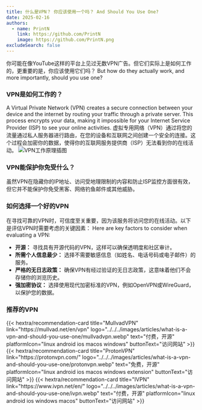 ```yaml
---
title: 什么是VPN？ 你应该使用一个吗？ And Should You Use One?
date: 2025-02-16
authors:
  - name: PrintN
    link: https://github.com/PrintN
    image: https://github.com/PrintN.png
excludeSearch: false
---
```


你可能在像YouTube这样的平台上见过无数VPN广告。但它们实际上是如何工作的，更重要的是，你应该使用它们吗？ But how do they actually work, and more importantly, should you use one?

### VPN是如何工作的？

A Virtual Private Network (VPN) creates a secure connection between your device and the internet by routing your traffic through a private server. This process encrypts your data, making it impossible for your Internet Service Provider (ISP) to see your online activities.
虚拟专用网络（VPN）通过将您的流量通过私人服务器进行路由，在您的设备和互联网之间创建一个安全的连接。这个过程会加密你的数据，使得你的互联网服务提供商（ISP）无法看到你的在线活动。
![VPN工作原理插图](../../../images/articles/what-is-a-vpn-and-should-you-use-one/how-does-a-vpn-work.webp)

### VPN能保护你免受什么？

虽然VPN在隐藏你的IP地址、访问受地理限制的内容和防止ISP监控方面很有效，但它并不能保护你免受黑客、网络钓鱼邮件或其他威胁。

### 如何选择一个好的VPN

在寻找可靠的VPN时，可信度至关重要，因为该服务将访问您的在线活动。以下是评估VPN时需要考虑的关键因素： Here are key factors to consider when evaluating a VPN:

- **开源：** 寻找具有开源代码的VPN，这样可以确保透明度和社区审计。
- **所需个人信息最少：** 选择不需要敏感信息（如姓名、电话号码或电子邮件）的服务。
- **严格的无日志政策：** 确保VPN有经过验证的无日志政策，这意味着他们不会存储你的浏览历史。
- **强加密协议：** 选择使用现代加密标准的VPN，例如OpenVPN或WireGuard，以保护您的数据。

### 推荐的VPN

<div class="recommendations">
  <div class="grid">
    {{< hextra/recommendation-card title="MullvadVPN" link="https://mullvad.net/en/vpn" logo="../../../images/articles/what-is-a-vpn-and-should-you-use-one/mullvadvpn.webp" text="付费，开源" platformIcon="linux android ios macos windows" buttonText="访问网站" >}}
    {{< hextra/recommendation-card title="ProtonVPN" link="https://protonvpn.com/" logo="../../../images/articles/what-is-a-vpn-and-should-you-use-one/protonvpn.webp" text="免费，开源" platformIcon="linux android ios macos windows extension" buttonText="访问网站" >}}
    {{< hextra/recommendation-card title="IVPN" link="https://www.ivpn.net/en/" logo="../../../images/articles/what-is-a-vpn-and-should-you-use-one/ivpn.webp" text="付费，开源" platformIcon="linux android ios windows macos" buttonText="访问网站" >}}
  </div>
</div>